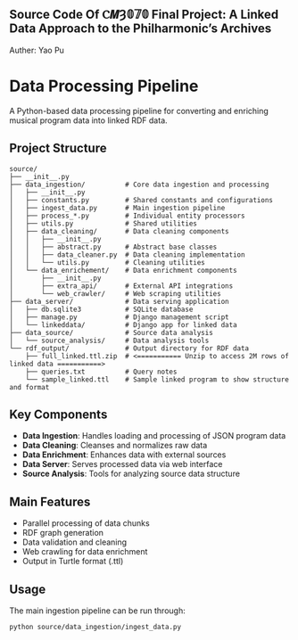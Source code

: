 

## Source Code Of Ⲥ𝙈Ȝ𝟘𝟟𝟘 Final Project: A Linked Data Approach to the Philharmonic’s Archives 
Auther: Yao Pu


# Data Processing Pipeline

A Python-based data processing pipeline for converting and enriching musical program data into linked RDF data.

## Project Structure

```
source/
├── __init__.py  
├── data_ingestion/          # Core data ingestion and processing  
│   ├── __init__.py  
│   ├── constants.py         # Shared constants and configurations  
│   ├── ingest_data.py       # Main ingestion pipeline  
│   ├── process_*.py         # Individual entity processors  
│   ├── utils.py             # Shared utilities  
│   ├── data_cleaning/       # Data cleaning components  
│   │   ├── __init__.py  
│   │   ├── abstract.py      # Abstract base classes  
│   │   ├── data_cleaner.py  # Data cleaning implementation  
│   │   └── utils.py         # Cleaning utilities  
│   └── data_enrichement/    # Data enrichment components  
│       ├── __init__.py  
│       ├── extra_api/       # External API integrations  
│       └── web_crawler/     # Web scraping utilities  
├── data_server/             # Data serving application  
│   ├── db.sqlite3           # SQLite database  
│   ├── manage.py            # Django management script  
│   └── linkeddata/          # Django app for linked data  
├── data_source/             # Source data analysis  
│   └── source_analysis/     # Data analysis tools  
└── rdf_output/              # Output directory for RDF data  
    ├── full_linked.ttl.zip  # <=========== Unzip to access 2M rows of linked data ===========>  
    ├── queries.txt          # Query notes  
    └── sample_linked.ttl    # Sample linked program to show structure and format  
```

## Key Components

- **Data Ingestion**: Handles loading and processing of JSON program data
- **Data Cleaning**: Cleanses and normalizes raw data
- **Data Enrichment**: Enhances data with external sources
- **Data Server**: Serves processed data via web interface
- **Source Analysis**: Tools for analyzing source data structure

## Main Features

- Parallel processing of data chunks
- RDF graph generation
- Data validation and cleaning
- Web crawling for data enrichment
- Output in Turtle format (.ttl)

## Usage

The main ingestion pipeline can be run through:

```sh
python source/data_ingestion/ingest_data.py
```
